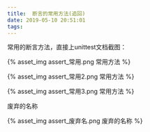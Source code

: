 ```yaml
---
title:  断言的常用方法(追回)
date: 2019-05-10 20:51:01
tags:
---
```



<p>常用的断言方法，直接上unittest文档截图：</p>

{% asset_img assert_常用.png 常用方法 %}

{% asset_img assert_常用2.png 常用方法 %}

{% asset_img assert_常用3.png 常用方法 %}

废弃的名称

{% asset_img assert_废弃名.png 废弃的名称 %}



